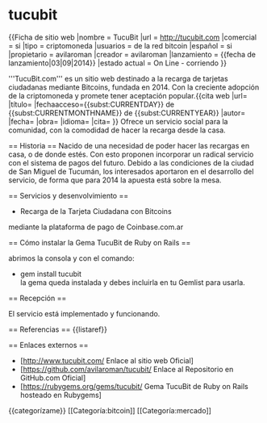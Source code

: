 tucubit
=======

{{Ficha de sitio web
|nombre        = TucuBit
|url           = http://tucubit.com
|comercial     = si
|tipo          = criptomoneda
|usuarios      = de la red bitcoin
|español    = si
|propietario   = avilaroman
|creador       = avilaroman
|lanzamiento   = {{fecha de lanzamiento|03|09|2014}}
|estado actual = On Line - corriendo
}}

'''TucuBit.com''' es un sitio web destinado a la recarga de tarjetas ciudadanas mediante Bitcoins, fundada en 2014. Con la creciente adopción de la criptomoneda y promete tener aceptación popular.<ref>{{cita web |url= |título= |fechaacceso={{<includeonly>subst:</includeonly>CURRENTDAY}} de {{<includeonly>subst:</includeonly>CURRENTMONTHNAME}} de {{<includeonly>subst:</includeonly>CURRENTYEAR}} |autor= |fecha= |obra= |idioma= |cita= }}</ref> Ofrece un servicio social para la comunidad, con la comodidad de hacer la recarga desde la casa.

== Historia ==
Nacido de una necesidad de poder hacer las recargas en casa, o de donde estés. Con esto proponen incorporar un radical servicio con el sistema de pagos del futuro. Debido a las condiciones de la ciudad de San Miguel de Tucumán, los interesados aportaron en el desarrollo del servicio, de forma que para 2014 la apuesta está sobre la mesa.

== Servicios y desenvolvimiento ==
   -   Recarga de la Tarjeta Ciudadana con Bitcoins
<!--Describe aquí-->
mediante la plataforma de pago de Coinbase.com.ar

== Cómo instalar la Gema TucuBit de Ruby on Rails ==
<!--Puedes añadir acerca de los integrantes o la comunidad-->
abrimos la consola y con el comando:
   -   gem install tucubit  
la gema queda instalada y debes incluirla en tu Gemlist para usarla.

== Recepción ==
<!--Describe su popularidad o añade aquí los premios -->
El servicio está implementado y funcionando.


== Referencias ==
{{listaref}}

== Enlaces externos ==
* [http://www.tucubit.com/ Enlace al sitio web Oficial]  
* [https://github.com/avilaroman/tucubit/ Enlace al Repositorio en GitHub.com Oficial]  
* [https://rubygems.org/gems/tucubit/ Gema TucuBit de Ruby on Rails hosteado en Rubygems]
<!--Introduce abajo los nombres de categorías y borra la plantilla {{categorízame}}
Ejemplo: [[Categoría:Lagos]] [[Categoría:Ríos]] categoriza el artículo en lagos y ríos. 
Si no sabes o te resulta confuso simplemente deja la plantilla {{categorízame}}   --->

{{categorízame}}
[[Categoría:bitcoin]] [[Categoría:mercado]]
